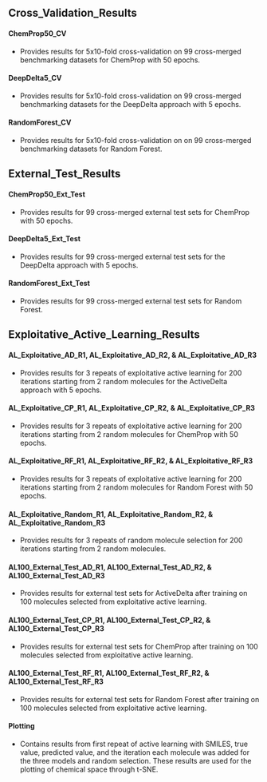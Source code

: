 ## Cross_Validation_Results

#### ChemProp50_CV
* Provides results for 5x10-fold cross-validation on 99 cross-merged benchmarking datasets for ChemProp with 50 epochs.

#### DeepDelta5_CV
* Provides results for 5x10-fold cross-validation on 99 cross-merged benchmarking datasets for the DeepDelta approach with 5 epochs.

#### RandomForest_CV
* Provides results for 5x10-fold cross-validation on on 99 cross-merged benchmarking datasets for Random Forest.



## External_Test_Results

#### ChemProp50_Ext_Test
* Provides results for 99 cross-merged external test sets for ChemProp with 50 epochs.

#### DeepDelta5_Ext_Test
* Provides results for 99 cross-merged external test sets for the DeepDelta approach with 5 epochs.

#### RandomForest_Ext_Test
* Provides results for 99 cross-merged external test sets for Random Forest.

  

## Exploitative_Active_Learning_Results

#### AL_Exploitative_AD_R1, AL_Exploitative_AD_R2, & AL_Exploitative_AD_R3
* Provides results for 3 repeats of exploitative active learning for 200 iterations starting from 2 random molecules for the ActiveDelta approach with 5 epochs.

#### AL_Exploitative_CP_R1, AL_Exploitative_CP_R2, & AL_Exploitative_CP_R3
* Provides results for 3 repeats of exploitative active learning for 200 iterations starting from 2 random molecules for ChemProp with 50 epochs.

#### AL_Exploitative_RF_R1, AL_Exploitative_RF_R2, & AL_Exploitative_RF_R3
* Provides results for 3 repeats of exploitative active learning for 200 iterations starting from 2 random molecules for Random Forest with 50 epochs.

#### AL_Exploitative_Random_R1, AL_Exploitative_Random_R2, & AL_Exploitative_Random_R3
* Provides results for 3 repeats of random molecule selection for 200 iterations starting from 2 random molecules.

#### AL100_External_Test_AD_R1, AL100_External_Test_AD_R2, & AL100_External_Test_AD_R3
* Provides results for external test sets for ActiveDelta after training on 100 molecules selected from exploitative active learning.

#### AL100_External_Test_CP_R1, AL100_External_Test_CP_R2, & AL100_External_Test_CP_R3
* Provides results for external test sets for ChemProp after training on 100 molecules selected from exploitative active learning.

#### AL100_External_Test_RF_R1, AL100_External_Test_RF_R2, & AL100_External_Test_RF_R3
* Provides results for external test sets for Random Forest after training on 100 molecules selected from exploitative active learning.

#### Plotting
* Contains results from first repeat of active learning with SMILES, true value, predicted value, and the iteration each molecule was added for the three models and random selection. These results are used for the plotting of chemical space through t-SNE.
